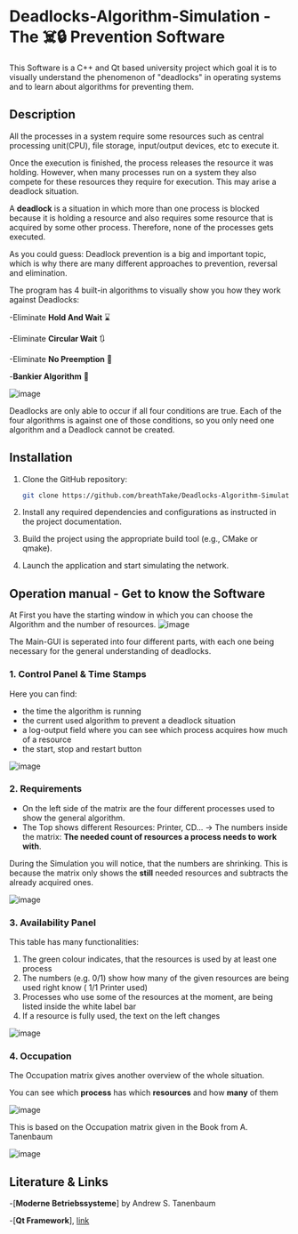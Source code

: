 # Deadlocks-Algorithm-Simulation - The ☠️🔒 Prevention Software

This Software is a C++ and Qt based university project which goal it is to visually understand the phenomenon of "deadlocks" in operating systems and to learn about algorithms for preventing them.

## Description
All the processes in a system require some resources such as central processing unit(CPU), file storage, input/output devices, etc to execute it. 

Once the execution is finished, the process releases the resource it was holding. However, when many processes run on a system they also compete for these resources they require for execution. This may arise a deadlock situation.

A **deadlock** is a situation in which more than one process is blocked because it is holding a resource and also requires some resource that is acquired by some other process. Therefore, none of the processes gets executed.

As you could guess: Deadlock prevention is a big and important topic, which is why there are many different approaches to prevention, reversal and elimination.

The program has 4 built-in algorithms to visually show you how they work against Deadlocks:

-Eliminate **Hold And Wait** ⌛

-Eliminate **Circular Wait** 🔃

-Eliminate **No Preemption** 🚦

-**Bankier Algorithm** 💸

![image](https://github.com/breathTake/Deadlocks-Algorithm-Simulation/assets/104220135/78ce6c3d-74ee-4a63-ab08-91ce015ee5c2)


Deadlocks are only able to occur if all four conditions are true. Each of the four algorithms is against one of those conditions, so you only need one algorithm and a Deadlock cannot be created. 

## Installation
1. Clone the GitHub repository:

   ```bash
   git clone https://github.com/breathTake/Deadlocks-Algorithm-Simulation.git
   ```

2. Install any required dependencies and configurations as instructed in the project documentation.

3. Build the project using the appropriate build tool (e.g., CMake or qmake).

4. Launch the application and start simulating the network.

## Operation manual - Get to know the Software
At First you have the starting window in which you can choose the Algorithm and the number of resources.
![image](https://github.com/breathTake/Deadlocks-Algorithm-Simulation/assets/104220135/130da475-099b-4e1b-be44-ee33829b43ce)

The Main-GUI is seperated into four different parts, with each one being necessary for the general understanding of deadlocks.

### 1. Control Panel & Time Stamps

Here you can find:
- the time the algorithm is running
- the current used algorithm to prevent a deadlock situation
- a log-output field where you can see which process acquires how much of a resource
- the start, stop and restart button
  
![image](https://github.com/breathTake/Deadlocks-Algorithm-Simulation/assets/104220135/561e7438-4645-4321-b46e-3183139eb57e)

### 2. Requirements
- On the left side of the matrix are the four different processes used to show the general algorithm. 
- The Top shows different Resources: Printer, CD...
-> The numbers inside the matrix: **The needed count of resources a process needs to work with**.

During the Simulation you will notice, that the numbers are shrinking. This is because the matrix only shows the **still** needed resources and subtracts the already acquired ones.

![image](https://github.com/breathTake/Deadlocks-Algorithm-Simulation/assets/104220135/0ca8329f-1908-4bc3-84f5-ed8a361425b5)


### 3. Availability Panel
This table has many functionalities:
1. The green colour indicates, that the resources is used by at least one process
2. The numbers (e.g. 0/1) show how many of the given resources are being used right know ( 1/1 Printer used)
3. Processes who use some of the resources at the moment, are being listed inside the white label bar
4. If a resource is fully used, the text on the left changes

![image](https://github.com/breathTake/Deadlocks-Algorithm-Simulation/assets/104220135/725a7769-7d69-4ae8-ab42-5d3ba4642d8a)


### 4. Occupation
The Occupation matrix gives another overview of the whole situation. 

You can see which **process** has which **resources** and how **many** of them

![image](https://github.com/breathTake/Deadlocks-Algorithm-Simulation/assets/104220135/280a4707-269f-4a9f-8cad-92252050eed4)

This is based on the Occupation matrix given in the Book from A. Tanenbaum

![image](https://github.com/breathTake/Deadlocks-Algorithm-Simulation/assets/104220135/87310fba-8d58-4776-99ac-2eeb609995f1)


## Literature & Links
-[**Moderne Betriebssysteme**] by Andrew S. Tanenbaum

-[**Qt Framework**], [link](https://doc.qt.io)

